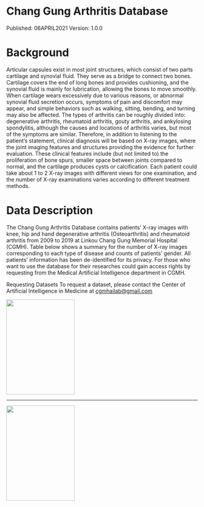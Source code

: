 # Chang Gung Arthritis Database
Published: 06APRIL2021 Version: 1.0.0

# Background
Articular capsules exist in most joint structures, which consist of two parts cartilage and synovial fluid. They serve as a bridge to connect two bones. Cartilage covers the end of long bones and provides cushioning, and the synovial fluid is mainly for lubrication, allowing the bones to move smoothly. When cartilage wears excessively due to various reasons, or abnormal synovial fluid secretion occurs, symptoms of pain and discomfort may appear, and simple behaviors such as walking, sitting, bending, and turning may also be affected. The types of arthritis can be roughly divided into: degenerative arthritis, rheumatoid arthritis, gouty arthritis, and ankylosing spondylitis, although the causes and locations of arthritis varies, but most of the symptoms are similar. Therefore, in addition to listening to the patient’s statement, clinical diagnosis will be based on X-ray images, where the joint imaging features and structures providing the evidence for further evaluation. These clinical features include (but not limited to) the proliferation of bone spurs, smaller space between joints compared to normal, and the cartilage produces cysts or calcification. Each patient could take about 1 to 2 X-ray images with different views for one examination, and the number of X-ray examinations varies according to different treatment methods.

# Data Description
The Chang Gung Arthritis Database contains patients’ X-ray images with knee, hip and hand degenerative arthritis (Osteoarthritis) and rheumatoid arthritis from 2009 to 2019 at Linkou Chang Gung Memorial Hospital (CGMH). Table below shows a summary for the number of X-ray images corresponding to each type of disease and counts of patients’ gender. All patients’ information has been de-identified for its privacy. For those who want to use the database for their researches could gain access rights by requesting from the Medical Artificial Intelligence department in CGMH.

Requesting Datasets
To request a dataset, please contact the Center of Artificial Intelligence in Medicine at cgmhailab@gmail.com

<img src= https://github.com/yaufan/ChangGungArthritisDatabase/blob/main/ChangGungArthritisDatabase_Table.png height="250" width="180" />

--------------------------------------------------

<img src= https://github.com/yaufan/ChangGungArthritisDatabase/blob/main/ChangGungArthritisDatabase_Figure.png height="250" width="180" />


 

 
